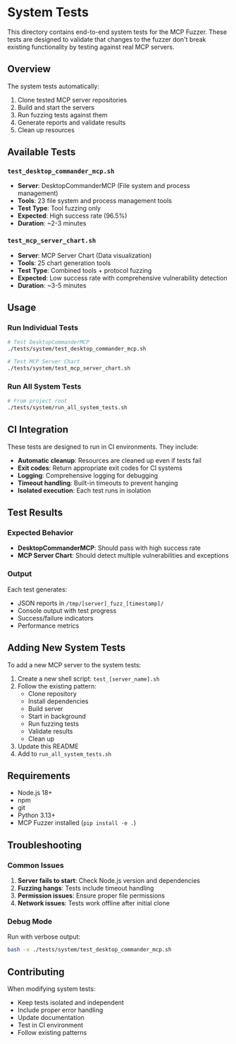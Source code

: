 # System Tests

This directory contains end-to-end system tests for the MCP Fuzzer. These tests are designed to validate that changes to the fuzzer don't break existing functionality by testing against real MCP servers.

## Overview

The system tests automatically:
1. Clone tested MCP server repositories
2. Build and start the servers
3. Run fuzzing tests against them
4. Generate reports and validate results
5. Clean up resources

## Available Tests

### `test_desktop_commander_mcp.sh`
- **Server**: DesktopCommanderMCP (File system and process management)
- **Tools**: 23 file system and process management tools
- **Test Type**: Tool fuzzing only
- **Expected**: High success rate (96.5%)
- **Duration**: ~2-3 minutes

### `test_mcp_server_chart.sh`
- **Server**: MCP Server Chart (Data visualization)
- **Tools**: 25 chart generation tools
- **Test Type**: Combined tools + protocol fuzzing
- **Expected**: Low success rate with comprehensive vulnerability detection
- **Duration**: ~3-5 minutes

## Usage

### Run Individual Tests

```bash
# Test DesktopCommanderMCP
./tests/system/test_desktop_commander_mcp.sh

# Test MCP Server Chart
./tests/system/test_mcp_server_chart.sh
```

### Run All System Tests

```bash
# From project root
./tests/system/run_all_system_tests.sh
```

## CI Integration

These tests are designed to run in CI environments. They include:

- **Automatic cleanup**: Resources are cleaned up even if tests fail
- **Exit codes**: Return appropriate exit codes for CI systems
- **Logging**: Comprehensive logging for debugging
- **Timeout handling**: Built-in timeouts to prevent hanging
- **Isolated execution**: Each test runs in isolation

## Test Results

### Expected Behavior

- **DesktopCommanderMCP**: Should pass with high success rate
- **MCP Server Chart**: Should detect multiple vulnerabilities and exceptions

### Output

Each test generates:
- JSON reports in `/tmp/[server]_fuzz_[timestamp]/`
- Console output with test progress
- Success/failure indicators
- Performance metrics

## Adding New System Tests

To add a new MCP server to the system tests:

1. Create a new shell script: `test_[server_name].sh`
2. Follow the existing pattern:
   - Clone repository
   - Install dependencies
   - Build server
   - Start in background
   - Run fuzzing tests
   - Validate results
   - Clean up
3. Update this README
4. Add to `run_all_system_tests.sh`

## Requirements

- Node.js 18+
- npm
- git
- Python 3.13+
- MCP Fuzzer installed (`pip install -e .`)

## Troubleshooting

### Common Issues

1. **Server fails to start**: Check Node.js version and dependencies
2. **Fuzzing hangs**: Tests include timeout handling
3. **Permission issues**: Ensure proper file permissions
4. **Network issues**: Tests work offline after initial clone

### Debug Mode

Run with verbose output:
```bash
bash -x ./tests/system/test_desktop_commander_mcp.sh
```

## Contributing

When modifying system tests:
- Keep tests isolated and independent
- Include proper error handling
- Update documentation
- Test in CI environment
- Follow existing patterns